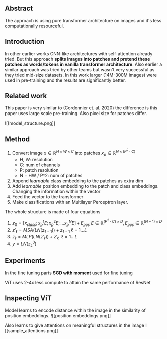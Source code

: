 ## Abstract
The approach is using pure transformer architecture on images and it's less computationally resourceful.

## Introduction
In other earlier works CNN-like architectures with self-attention already tried. But this approach **splits images into patches and pretend these patches as words/tokens in vanilla transformer architecture**. Also earlier a similar approach was tried by other teams but wasn't very successful as they tried mid-size datasets. In this work larger (14M-300M images) were used in pre-training and the results are significantly better.

## Related work
This paper is very similar to (Cordonnier et. al. 2020) the difference is this paper uses large scale pre-training. Also pixel size for patches differ.

![[model_structure.png]]
## Method
1. Convert image $x \in \mathbb{R}^{H \times W \times C}$  into patches  $x_{p} \in \mathbb{R}^{N \times (P^{2} \cdot C)}$
	- H, W: resolution
	- C: num of channels
	- P: patch resolution
	- N = HW / P^2: num of patches
2. Append *learnable* class embedding to the patches as extra dim
3. Add *learnable* position embedding to the patch and class embeddings. Changing the information within the vector
4. Feed the vector to the transformer
5. Make classifications with an Multilayer Perceptron layer.

The whole structure is made of four equations

1. $z_{0}= [x_{class}; x^1_{p}E; x^2_{p}E;...x^N_{p}E]+E_{pos}$ $E \in \mathbb{R}^{(P^{2}\cdot C)\times D}, E_{pos} \in \mathbb{R}^{(N+1)\times D}$
2. $z'_{\ell}=MSA(LN(z_{\ell-1}))+z_{\ell-1}$   $\ell=1...L$
3. $z_{\ell}=MLP(LN(z'_{\ell}))+z'_{\ell}$    $\ell= 1...L$
4. $y=LN(z^0_L)$

## Experiments
In the fine tuning parts **SGD with moment** used for fine tuning

ViT uses 2-4x less compute to attain the same performance of ResNet

## Inspecting ViT
Model learns to encode distance within the image in the similarity of position embeddings.
![[position embeddings.png]]

Also learns to give attentions on meaningful structures in the image
![[sample_attentions.png]]